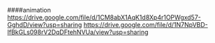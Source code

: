####animation
https://drive.google.com/file/d/1CM8abX1AqK1d8Xp4r1OPWgxd57-GghdD/view?usp=sharing
https://drive.google.com/file/d/1N7NpVBD-IfBkGLs098rV2DqDFtehNVUa/view?usp=sharing
